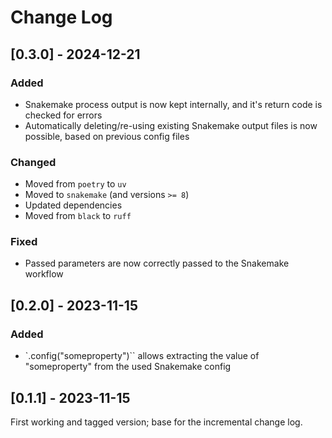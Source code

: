 # Change Log

## [0.3.0] - 2024-12-21

### Added

- Snakemake process output is now kept internally, and it's return code is checked for errors
- Automatically deleting/re-using existing Snakemake output files is now possible, based on previous config files

### Changed

- Moved from `poetry` to `uv`
- Moved to `snakemake` (and versions `>= 8`)
- Updated dependencies
- Moved from `black` to `ruff`

### Fixed

- Passed parameters are now correctly passed to the Snakemake workflow

## [0.2.0] - 2023-11-15

### Added

- `.config("someproperty")`` allows extracting the value of "someproperty" from the used Snakemake config

## [0.1.1] - 2023-11-15

First working and tagged version; base for the incremental change log.
